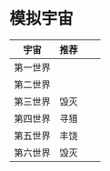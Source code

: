 # 模拟宇宙

|宇宙|推荐|||
|:---:|:---:|:---:|:---:|
|第一世界||||
|第二世界||||
|第三世界|毁灭|||
|第四世界|寻猎|||
|第五世界|丰饶|||
|第六世界|毁灭|||
